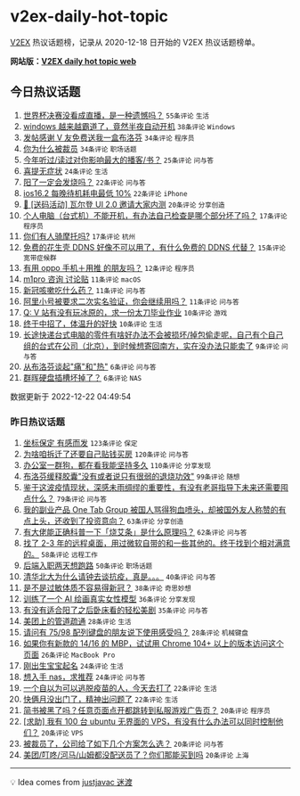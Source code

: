 # v2ex-daily-hot-topic

[V2EX](https://www.v2ex.com/) 热议话题榜，记录从 2020-12-18 日开始的 V2EX 热议话题榜单。

**网站版：[V2EX daily hot topic web](https://boojack.github.io/v2ex-daily-hot-topic-web/)**

## 今日热议话题

<!-- TODAY BEGIN -->

1. [世界杯决赛没看成直播，是一种遗憾吗？](https://www.v2ex.com/t/904053) `55条评论` `生活`
1. [windows 越来越霸道了，竟然半夜自动开机](https://www.v2ex.com/t/904068) `38条评论` `Windows`
1. [发帖感谢 V 友免费送我一盒布洛芬](https://www.v2ex.com/t/904082) `34条评论` `程序员`
1. [你为什么被裁员](https://www.v2ex.com/t/904066) `34条评论` `职场话题`
1. [今年听过/读过对你影响最大的播客/书？](https://www.v2ex.com/t/904057) `25条评论` `问与答`
1. [喜提无症状](https://www.v2ex.com/t/904055) `24条评论` `生活`
1. [阳了一定会发烧吗？](https://www.v2ex.com/t/904061) `22条评论` `问与答`
1. [ios16.2 每晚待机耗电最低 10%](https://www.v2ex.com/t/904054) `22条评论` `iPhone`
1. [🎁 [送码活动] 瓦尔登 UI 2.0 邀请大家内测](https://www.v2ex.com/t/904060) `20条评论` `分享创造`
1. [个人电脑（台式机）不能开机，有办法自己检查是哪个部分坏了吗？](https://www.v2ex.com/t/904091) `17条评论` `程序员`
1. [你们有人骑摩托吗?](https://www.v2ex.com/t/904059) `17条评论` `杭州`
1. [免费的花生壳 DDNS 好像不可以用了，有什么免费的 DDNS 代替？](https://www.v2ex.com/t/904063) `15条评论` `宽带症候群`
1. [有用 oppo 手机＋用推 的朋友吗？](https://www.v2ex.com/t/904046) `12条评论` `程序员`
1. [m1pro 咨询 讨论贴](https://www.v2ex.com/t/904074) `11条评论` `macOS`
1. [新冠咳嗽吃什么药？](https://www.v2ex.com/t/904065) `11条评论` `问与答`
1. [阿里小号被要求二次实名验证，你会继续用吗？](https://www.v2ex.com/t/904043) `11条评论` `问与答`
1. [Q: V 站有没有玩冰原的，求一份太刀毕业作业](https://www.v2ex.com/t/904048) `10条评论` `游戏`
1. [终于中招了，体温升的好快](https://www.v2ex.com/t/904044) `10条评论` `生活`
1. [长途快递台式电脑的零件有啥好办法不会被损坏/掉包偷走呢，自己有个自己组的台式在公司（北京），到时候想寄回南方，实在没办法只能卖了](https://www.v2ex.com/t/904081) `9条评论` `问与答`
1. [从布洛芬谈起"痛"和"热"](https://www.v2ex.com/t/904079) `6条评论` `问与答`
1. [群晖硬盘插槽坏掉了？](https://www.v2ex.com/t/904047) `6条评论` `NAS`

数据更新于 2022-12-22 04:49:54

<!-- TODAY END -->

### 昨日热议话题

<!-- YESTERDAY BEGIN -->

1. [坐标保定 有感而发](https://www.v2ex.com/t/903884) `123条评论` `保定`
1. [为啥咱拆迁了还要自己贴钱买房](https://www.v2ex.com/t/903844) `120条评论` `问与答`
1. [办公室一群狗，都在看我能坚持多久](https://www.v2ex.com/t/903940) `110条评论` `分享发现`
1. [布洛芬缓释胶囊"没有或者说只有很弱的退烧功效"](https://www.v2ex.com/t/903931) `99条评论` `随想`
1. [鉴于这波疫情现状，深感未雨绸缪的重要性，有没有老哥指导下未来还需要囤点什么？](https://www.v2ex.com/t/903868) `79条评论` `问与答`
1. [我的副业产品 One Tab Group 被国人骂得狗血喷头，却被国外友人称赞的有点上头，还收到了投资意向？](https://www.v2ex.com/t/903859) `63条评论` `分享创造`
1. [有大佬能正确科普一下「烧艾条」是什么原理吗？](https://www.v2ex.com/t/903909) `62条评论` `问与答`
1. [找了 2-3 年的远程桌面，用过微软自带的和一些其他的。终于找到个相对满意的。](https://www.v2ex.com/t/903853) `58条评论` `远程工作`
1. [后端入职两天想跑路](https://www.v2ex.com/t/903903) `50条评论` `职场话题`
1. [清华北大为什么请钟去谈抗疫，真是。。。](https://www.v2ex.com/t/903987) `40条评论` `问与答`
1. [是不是过敏体质不容易得新冠？](https://www.v2ex.com/t/903860) `38条评论` `奇思妙想`
1. [训练了一个 AI 绘画真实女性模型](https://www.v2ex.com/t/903861) `36条评论` `分享发现`
1. [有没有适合阳了之后卧床看的轻松美剧](https://www.v2ex.com/t/903950) `35条评论` `问与答`
1. [美团上的管道疏通](https://www.v2ex.com/t/903927) `28条评论` `生活`
1. [请问有 75/98 配列键盘的朋友说下使用感受吗？](https://www.v2ex.com/t/903843) `28条评论` `机械键盘`
1. [如果你有新款的 14/16 的 MBP，试试用 Chrome 104+ 以上的版本访问这个页面](https://www.v2ex.com/t/903955) `26条评论` `MacBook Pro`
1. [刚出生宝宝起名](https://www.v2ex.com/t/904018) `24条评论` `生活`
1. [想入手 nas，求推荐](https://www.v2ex.com/t/903852) `24条评论` `问与答`
1. [一个自以为可以逃脱疫苗的人，今天去打了](https://www.v2ex.com/t/903953) `22条评论` `生活`
1. [快俩月没出门了，精神出问题了](https://www.v2ex.com/t/903874) `22条评论` `生活`
1. [简书被黑了吗？任意页面点开都跳转到私服游戏广告页？](https://www.v2ex.com/t/904008) `20条评论` `程序员`
1. [[求助] 我有 100 台 ubuntu 无界面的 VPS，有没有什么办法可以同时控制他们？](https://www.v2ex.com/t/903966) `20条评论` `VPS`
1. [被裁员了，公司给了如下几个方案怎么选？](https://www.v2ex.com/t/903918) `20条评论` `问与答`
1. [美团/叮咚/河马/山姆都没配送员了？你们那能买到吗](https://www.v2ex.com/t/903902) `20条评论` `上海`

<!-- YESTERDAY END -->

---

💡 Idea comes from [justjavac 迷渡](https://github.com/justjavac/)
